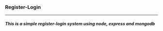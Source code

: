 <h3>Register-Login</h3>
<hr>
<h5> This is a simple register-login system using node, express and mongodb </h5>

